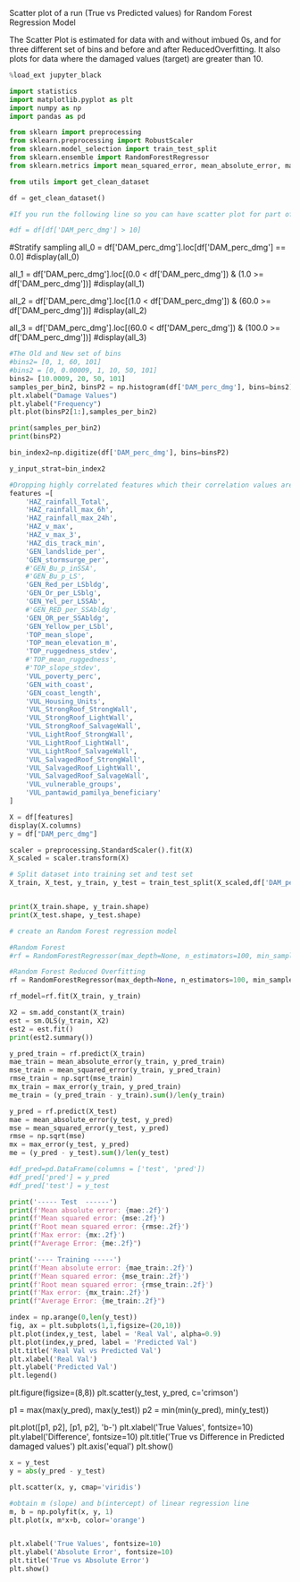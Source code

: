 Scatter plot of a run (True vs Predicted values) for Random Forest Regression Model

The Scatter Plot is estimated for data with and without imbued 0s, and for three different set of bins and before and after ReducedOverfitting. It also plots for data where the damaged values (target) are greater than 10.

```python
%load_ext jupyter_black
```

```python
import statistics
import matplotlib.pyplot as plt
import numpy as np
import pandas as pd

from sklearn import preprocessing
from sklearn.preprocessing import RobustScaler
from sklearn.model_selection import train_test_split
from sklearn.ensemble import RandomForestRegressor
from sklearn.metrics import mean_squared_error, mean_absolute_error, max_error

from utils import get_clean_dataset
```

```python
df = get_clean_dataset()
```

```python
#If you run the following line so you can have scatter plot for part of the data where damage >10

#df = df[df['DAM_perc_dmg'] > 10]
```

#Stratify sampling
all_0 = df['DAM_perc_dmg'].loc[df['DAM_perc_dmg'] == 0.0]
#display(all_0)

all_1 = df['DAM_perc_dmg'].loc[(0.0 < df['DAM_perc_dmg']) & (1.0 >= df['DAM_perc_dmg'])]
#display(all_1)

all_2 = df['DAM_perc_dmg'].loc[(1.0 < df['DAM_perc_dmg']) & (60.0 >= df['DAM_perc_dmg'])]
#display(all_2)

all_3 = df['DAM_perc_dmg'].loc[(60.0 < df['DAM_perc_dmg']) & (100.0 >= df['DAM_perc_dmg'])]
#display(all_3)

```python
#The Old and New set of bins
#bins2= [0, 1, 60, 101]
#bins2 = [0, 0.00009, 1, 10, 50, 101]
bins2= [10.0009, 20, 50, 101]
samples_per_bin2, binsP2 = np.histogram(df['DAM_perc_dmg'], bins=bins2)
plt.xlabel("Damage Values")
plt.ylabel("Frequency")
plt.plot(binsP2[1:],samples_per_bin2)
```

```python
print(samples_per_bin2)
print(binsP2)
```

```python
bin_index2=np.digitize(df['DAM_perc_dmg'], bins=binsP2)
```

```python
y_input_strat=bin_index2
```

```python
#Dropping highly correlated features which their correlation values are greater than 0.99.
features =[
    'HAZ_rainfall_Total',
    'HAZ_rainfall_max_6h',
    'HAZ_rainfall_max_24h',
    'HAZ_v_max',
    'HAZ_v_max_3',
    'HAZ_dis_track_min',
    'GEN_landslide_per',
    'GEN_stormsurge_per',
    #'GEN_Bu_p_inSSA',
    #'GEN_Bu_p_LS',
    'GEN_Red_per_LSbldg',
    'GEN_Or_per_LSblg',
    'GEN_Yel_per_LSSAb',
    #'GEN_RED_per_SSAbldg',
    'GEN_OR_per_SSAbldg',
    'GEN_Yellow_per_LSbl',
    'TOP_mean_slope',
    'TOP_mean_elevation_m',
    'TOP_ruggedness_stdev',
    #'TOP_mean_ruggedness',
    #'TOP_slope_stdev',
    'VUL_poverty_perc',
    'GEN_with_coast',
    'GEN_coast_length',
    'VUL_Housing_Units',
    'VUL_StrongRoof_StrongWall',
    'VUL_StrongRoof_LightWall',
    'VUL_StrongRoof_SalvageWall',
    'VUL_LightRoof_StrongWall',
    'VUL_LightRoof_LightWall',
    'VUL_LightRoof_SalvageWall',
    'VUL_SalvagedRoof_StrongWall',
    'VUL_SalvagedRoof_LightWall',
    'VUL_SalvagedRoof_SalvageWall',
    'VUL_vulnerable_groups',
    'VUL_pantawid_pamilya_beneficiary'
]

X = df[features]
display(X.columns)
y = df["DAM_perc_dmg"]

scaler = preprocessing.StandardScaler().fit(X)
X_scaled = scaler.transform(X)

# Split dataset into training set and test set
X_train, X_test, y_train, y_test = train_test_split(X_scaled,df['DAM_perc_dmg'], stratify=y_input_strat, test_size=0.2)


print(X_train.shape, y_train.shape)
print(X_test.shape, y_test.shape)

```

```python
# create an Random Forest regression model

#Random Forest
#rf = RandomForestRegressor(max_depth=None, n_estimators=100, min_samples_split=8,min_samples_leaf=5)

#Random Forest Reduced Overfitting
rf = RandomForestRegressor(max_depth=None, n_estimators=100, min_samples_split=8,min_samples_leaf=5, max_samples=0.7)

rf_model=rf.fit(X_train, y_train)
```

```python
X2 = sm.add_constant(X_train)
est = sm.OLS(y_train, X2)
est2 = est.fit()
print(est2.summary())
```

```python
y_pred_train = rf.predict(X_train)
mae_train = mean_absolute_error(y_train, y_pred_train)
mse_train = mean_squared_error(y_train, y_pred_train)
rmse_train = np.sqrt(mse_train)
mx_train = max_error(y_train, y_pred_train)
me_train = (y_pred_train - y_train).sum()/len(y_train)

y_pred = rf.predict(X_test)
mae = mean_absolute_error(y_test, y_pred)
mse = mean_squared_error(y_test, y_pred)
rmse = np.sqrt(mse)
mx = max_error(y_test, y_pred)
me = (y_pred - y_test).sum()/len(y_test)

#df_pred=pd.DataFrame(columns = ['test', 'pred'])
#df_pred['pred'] = y_pred
#df_pred['test'] = y_test

print('----- Test  ------')
print(f'Mean absolute error: {mae:.2f}')
print(f'Mean squared error: {mse:.2f}')
print(f'Root mean squared error: {rmse:.2f}')
print(f'Max error: {mx:.2f}')
print(f"Average Error: {me:.2f}")

print('---- Training -----')
print(f'Mean absolute error: {mae_train:.2f}')
print(f'Mean squared error: {mse_train:.2f}')
print(f'Root mean squared error: {rmse_train:.2f}')
print(f'Max error: {mx_train:.2f}')
print(f"Average Error: {me_train:.2f}")
```

```python
index = np.arange(0,len(y_test))
fig, ax = plt.subplots(1,1,figsize=(20,10))
plt.plot(index,y_test, label = 'Real Val', alpha=0.9)
plt.plot(index,y_pred, label = 'Predicted Val')
plt.title('Real Val vs Predicted Val')
plt.xlabel('Real Val')
plt.ylabel('Predicted Val')
plt.legend()
```

plt.figure(figsize=(8,8))
plt.scatter(y_test, y_pred, c='crimson')

p1 = max(max(y_pred), max(y_test))
p2 = min(min(y_pred), min(y_test))

plt.plot([p1, p2], [p1, p2], 'b-')
plt.xlabel('True Values', fontsize=10)
plt.ylabel('Difference', fontsize=10)
plt.title('True vs Difference in Predicted damaged values')
plt.axis('equal')
plt.show()

```python
x = y_test
y = abs(y_pred - y_test)

plt.scatter(x, y, cmap='viridis')

#obtain m (slope) and b(intercept) of linear regression line
m, b = np.polyfit(x, y, 1)
plt.plot(x, m*x+b, color='orange')


plt.xlabel('True Values', fontsize=10)
plt.ylabel('Absolute Error', fontsize=10)
plt.title('True vs Absolute Error')
plt.show()
```

```python

```
